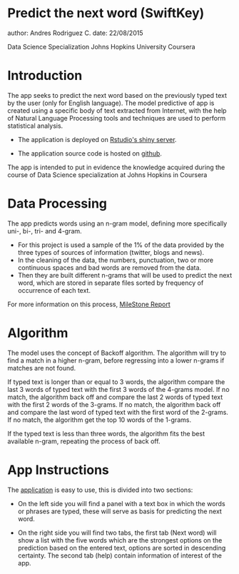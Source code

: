 Predict the next word (SwiftKey)
========================================================
author: Andres Rodriguez C.
date: 22/08/2015

Data Science Specialization
Johns Hopkins University Coursera

Introduction
========================================================

The app seeks to predict the next word based on the previously typed text by the user (only for English language). The model predictive of app is created using a specific body of text extracted from Internet, with the help of Natural Language Processing tools and techniques are used to perform statistical analysis.

* The application is deployed on [Rstudio's shiny server](http://anroco.shinyapps.io/PredictNextWord).

* The application source code is hosted on [github](https://github.com/anroco/PredictNextWord).

The app is intended to put in evidence the knowledge acquired during the course of Data Science specialization at Johns Hopkins in Coursera

Data Processing
========================================================

The app predicts words using an n-gram model, defining more specifically uni-, bi-, tri- and 4-gram.

* For this project is used a sample of the 1% of the data provided by the three types of sources of information (twitter, blogs and news).
* In the cleaning of the data, the numbers, punctuation, two or more continuous spaces and bad words are removed from the data.
* Then they are built different n-grams that will be used to predict the next word, which are stored in separate files sorted by frequency of occurrence of each text.

For more information on this process, [MileStone Report](http://rpubs.com/anroco/milestone_report_rubric)

Algorithm
========================================================

The model uses the concept of Backoff algorithm. The algorithm will try to find a match in a higher n-gram, before regressing into a lower n-grams if matches are not found.

If typed text is longer than or equal to 3 words, the algorithm compare the last 3 words of typed text with the first 3 words of the 4-grams model. If no match, the algorithm back off and compare the last 2 words of typed text with the first 2 words of the 3-grams. If no match, the algorithm back off and compare the last word of typed text with the first word of the 2-grams. If no match, the algorithm get the top 10 words of the 1-grams.

If the typed text is less than three words, the algorithm fits the best available n-gram, repeating the process of back off.

App Instructions
========================================================

The [application](http://anroco.shinyapps.io/PredictNextWord) is easy to use, this is divided into two sections:

* On the left side you will find a panel with a text box in which the words or phrases are typed, these will serve as basis for predicting the next word.

* On the right side you will find two tabs, the first tab (Next word) will show a list with the five words which are the strongest options on the prediction based on the entered text, options are sorted in descending certainty. The second tab (help) contain information of interest of the app.
